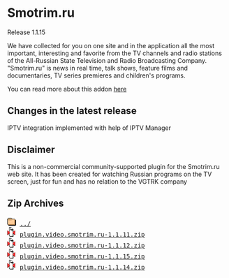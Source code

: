 # Smotrim.ru
Release 1.1.15

We have collected for you on one site and in the application all the most important, interesting and favorite from the TV channels and radio stations of the All-Russian State Television and Radio Broadcasting Company. "Smotrim.ru" is news in real time, talk shows, feature films and documentaries, TV series premieres and children's programs.
        

You can read more about this addon [here](http://xbmc.ru/forum/showthread.php?t=23431)

## Changes in the latest release 
 IPTV integration implemented with help of IPTV Manager

## Disclaimer 
 This is a non-commercial community-supported plugin for the Smotrim.ru web site. It has been created for watching Russian programs on the TV screen, just for fun and has no relation to the VGTRK company
        

## Zip Archives
<pre>
<img src="../../icons/folder.gif" alt="[DIR]" > <a href="../">../</a> 
<img src="../../icons/compressed.gif" alt="[ZIP]" > <a href="plugin.video.smotrim.ru-1.1.11.zip">plugin.video.smotrim.ru-1.1.11.zip</a> 
<img src="../../icons/compressed.gif" alt="[ZIP]" > <a href="plugin.video.smotrim.ru-1.1.12.zip">plugin.video.smotrim.ru-1.1.12.zip</a> 
<img src="../../icons/compressed.gif" alt="[ZIP]" > <a href="plugin.video.smotrim.ru-1.1.15.zip">plugin.video.smotrim.ru-1.1.15.zip</a> 
<img src="../../icons/compressed.gif" alt="[ZIP]" > <a href="plugin.video.smotrim.ru-1.1.14.zip">plugin.video.smotrim.ru-1.1.14.zip</a> 
</pre>
